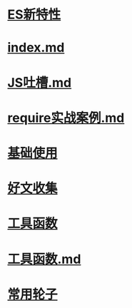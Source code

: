 # [ES新特性](%{basename}/ES新特性/index.md)

# [index.md](%{basename}/index.md)

# [JS吐槽.md](%{basename}/JS吐槽.md)

# [require实战案例.md](%{basename}/require实战案例.md)

# [基础使用](%{basename}/基础使用/index.md)

# [好文收集](%{basename}/好文收集/index.md)

# [工具函数](%{basename}/工具函数/index.md)

# [工具函数.md](%{basename}/工具函数.md)

# [常用轮子](%{basename}/常用轮子/index.md)

